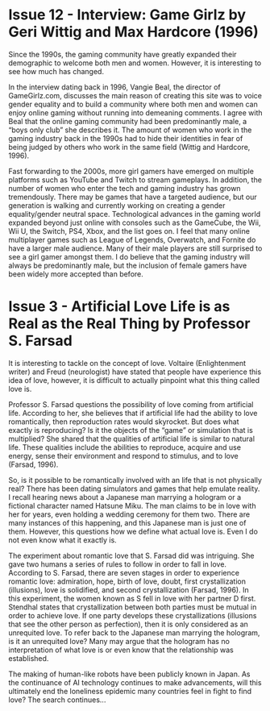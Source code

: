 # Issue 12 - Interview: Game Girlz by Geri Wittig and Max Hardcore (1996)

Since the 1990s, the gaming community have greatly expanded their demographic to welcome both men and women. However, it is interesting to see how much has changed. 

In the interview dating back in 1996, Vangie Beal, the director of GameGirlz.com, discusses the main reason of creating this site was to voice gender equality and to build a community where both men and women can enjoy online gaming without running into demeaning comments. I agree with Beal that the online gaming community had been predominantly male, a “boys only club” she describes it. The amount of women who work in the gaming industry back in the 1990s had to hide their identities in fear of being judged by others who work in the same field (Wittig and Hardcore, 1996). 

Fast forwarding to the 2000s, more girl gamers have emerged on multiple platforms such as YouTube and Twitch to stream gameplays. In addition, the number of women who enter the tech and gaming industry has grown tremendously. There may be games that have a targeted audience, but our generation is walking and currently working on creating a gender equality/gender neutral space. Technological advances in the gaming world expanded beyond just online with consoles such as the GameCube, the Wii, Wii U, the Switch, PS4, Xbox, and the list goes on. I feel that many online multiplayer games such as League of Legends, Overwatch, and Fornite do have a larger male audience. Many of their male players are still surprised to see a girl gamer amongst them. I do believe that the gaming industry will always be predominantly male, but the inclusion of female gamers have been widely more accepted than before.

# Issue 3 - Artificial Love Life is as Real as the Real Thing by Professor S. Farsad

It is interesting to tackle on the concept of love. Voltaire (Enlightenment writer) and Freud (neurologist) have stated that people have experience this idea of love, however, it is difficult to actually pinpoint what this thing called love is. 

Professor S. Farsad questions the possibility of love coming from artificial life. According to her, she believes that if artificial life had the ability to love romantically, then reproduction rates would skyrocket. But does what exactly is reproducing? Is it the objects of the “game” or simulation that is multiplied? She shared that the qualities of artificial life is similar to natural life. These qualities include the abilities to reproduce, acquire and use energy, sense their environment and respond to stimulus, and to love (Farsad, 1996).

So, is it possible to be romantically involved with an life that is not physically real? There has been dating simulators and games that help emulate reality. I recall hearing news about a Japanese man marrying a hologram or a fictional character named Hatsune Miku. The man claims to be in love with her for years, even holding a wedding ceremony for them two. There are many instances of this happening, and this Japanese man is just one of them. However, this questions how we define what actual love is. Even I do not even know what it exactly is.

The experiment about romantic love that S. Farsad did was intriguing. She gave two humans a series of rules to follow in order to fall in love. According to S. Farsad, there are seven stages in order to experience romantic love: admiration, hope, birth of love, doubt, first crystallization (illusions), love is solidified, and second crystallization (Farsad, 1996). In this experiment, the women known as S fell in love with her partner D first. Stendhal states that crystallization between both parties must be mutual in order to achieve love. If one party develops these crystallizations (illusions that see the other person as perfection), then it is only considered as an unrequited love. To refer back to the Japanese man marrying the hologram, is it an unrequited love? Many may argue that the hologram has no interpretation of what love is or even know that the relationship was established. 

The making of human-like robots have been publicly known in Japan. As the continuance of AI technology continues to make advancements, will this ultimately end the loneliness epidemic many countries feel in fight to find love? The search continues...
